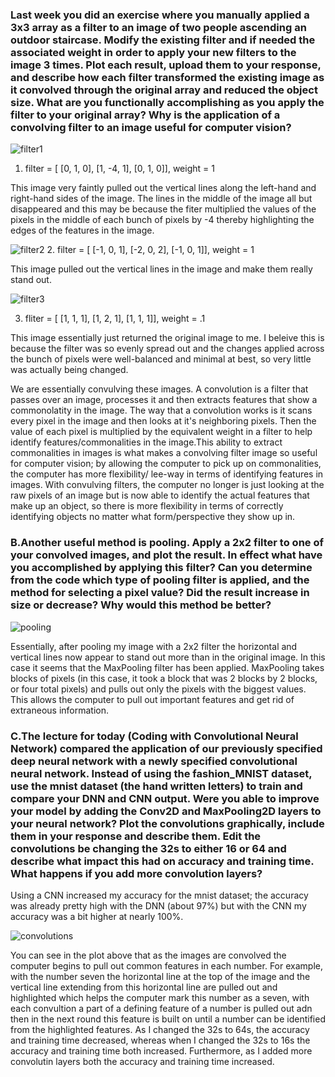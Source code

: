 ### Last week you did an exercise where you manually applied a 3x3 array as a filter to an image of two people ascending an outdoor staircase.  Modify the existing filter and if needed the associated weight in order to apply your new filters to the image 3 times.  Plot each result, upload them to your response, and describe how each filter transformed the existing image as it convolved through the original array and reduced the object size. What are you functionally accomplishing as you apply the filter to your original array?  Why is the application of a convolving filter to an image useful for computer vision? 

![filter1](https://user-images.githubusercontent.com/67922294/87457695-cd85e980-c5d6-11ea-8442-66784806ddf7.png)
1. filter = [ [0, 1, 0], [1, -4, 1], [0, 1, 0]], weight = 1

This image very faintly pulled out the vertical lines along the left-hand and right-hand sides of the image. The lines in the middle of the image all but disappeared and this may be because the fiter multiplied the values of the pixels in the middle of each bunch of pixels by -4 thereby highlighting the edges of the features in the image.  


![filter2](https://user-images.githubusercontent.com/67922294/87458122-7b919380-c5d7-11ea-8e2e-ba603fb4ee97.png)
2. filter = [ [-1, 0, 1], [-2, 0, 2], [-1, 0, 1]], weight = 1

This image pulled out the vertical lines in the image and make them really stand out. 

![filter3](https://user-images.githubusercontent.com/67922294/87458244-b3004000-c5d7-11ea-931f-e01ee8bd28ec.png)

3. fliter = [ [1, 1, 1], [1, 2, 1], [1, 1, 1]], weight = .1

This image essentially just returned the original image to me. I beleive this is because the filter was so evenly spread out and the changes applied across the bunch of pixels were well-balanced and minimal at best, so very little was actually being changed. 

We are essentially convulving these images. A convolution is a filter that passes over an image, processes it and then extracts features that show a commonolatity in the image. The way that a convolution works is it scans every pixel in the image and then looks at it's neighboring pixels. Then the value of each pixel is multiplied by the equivalent weight in a filter to help identify features/commonalities in the image.This ability to extract commonalities in images is what makes a convolving filter image so useful for computer vision; by allowing the computer to pick up on commonalities, the computer has more flexibility/ lee-way in terms of identifying features in images. With convulving filters, the computer no longer is just looking at the raw pixels of an image but is now able to identify the actual features that make up an object, so there is more flexibility in terms of correctly identifying objects no matter what form/perspective they show up in. 

### B.Another useful method is pooling.  Apply a 2x2 filter to one of your convolved images, and plot the result.  In effect what have you accomplished by applying this filter?  Can you determine from the code which type of pooling filter is applied, and the method for selecting a pixel value?  Did the result increase in size or decrease?  Why would this method be better? 

![pooling](https://user-images.githubusercontent.com/67922294/87459848-ee037300-c5d9-11ea-81a9-1c2b6341aa01.png)

Essentially, after pooling my image with a 2x2 filter the horizontal and vertical lines now appear to stand out more than in the original image. In this case it seems that the MaxPooling filter has been applied. MaxPooling takes blocks of pixels (in this case, it took a block that was 2 blocks by 2 blocks, or four total pixels) and pulls out only the pixels with the biggest values. This allows the computer to pull out important features and get rid of extraneous information.


### C.The lecture for today (Coding with Convolutional Neural Network) compared the application of our previously specified deep neural network with a newly specified convolutional neural network.  Instead of using the fashion_MNIST dataset, use the mnist dataset (the hand written letters) to train and compare your DNN and CNN output.      Were you able to improve your model by adding the Conv2D and MaxPooling2D layers to your neural network?  Plot the convolutions graphically, include them in your response and describe them.  Edit the convolutions be changing the 32s to either 16 or 64 and describe what impact this had on accuracy and training time.  What happens if you add more convolution layers?

Using a CNN increased my accuracy for the mnist dataset; the accuracy was already pretty high with the DNN (about 97%) but with the CNN my accuracy was a bit higher at nearly 100%. 

![convolutions](https://user-images.githubusercontent.com/67922294/87829034-27dbb000-c84c-11ea-9a8d-6e97efaa0e7c.png)

You can see in the plot above that as the images are convolved the computer begins to pull out common features in each number. For example, with the number seven the horizontal line at the top of the image and the vertical line extending from this horizontal line are pulled out and highlighted which helps the computer mark this number as a seven, with each convultion a part of a defining feature of a number is pulled out adn then in the next round this feature is built on until a number can be identified from the highlighted features. As I changed the 32s to 64s, the accuracy and training time decreased, whereas when I changed the 32s to 16s the accuracy and training time both increased. Furthermore, as I added more convolutin layers both the accuracy and training time increased.
